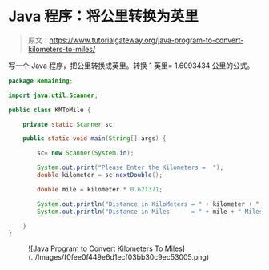 # Java 程序：将公里转换为英里

> 原文：<https://www.tutorialgateway.org/java-program-to-convert-kilometers-to-miles/>

写一个 Java 程序，把公里转换成英里。转换 1 英里= 1.6093434 公里的公式。

```java
package Remaining;

import java.util.Scanner;

public class KMToMile {

	private static Scanner sc;

	public static void main(String[] args) {

		sc= new Scanner(System.in);

		System.out.print("Please Enter the Kilometers =  ");
		double kilometer = sc.nextDouble();

		double mile = kilometer * 0.621371;

		System.out.println("Distance in KiloMeters = " + kilometer + " KiloMeters");
		System.out.println("Distance in Miles      = " + mile + " Miles");

	}
}
```

<figure class="wp-block-image size-large">![Java Program to Convert Kilometers To Miles](../Images/f0fee0f449e6d1ecf03bb30c9ec53005.png)</figure>